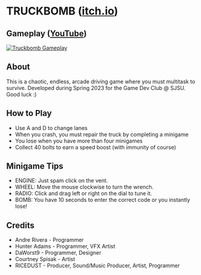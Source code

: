 # TRUCKBOMB ([itch.io](https://ricedust.itch.io/truckbomb-test-release))

## Gameplay ([YouTube](https://youtu.be/afoQ90TNUvI))

[![Truckbomb Gameplay](https://img.youtube.com/vi/afoQ90TNUvI/0.jpg)](https://youtu.be/afoQ90TNUvI)

## About

This is a chaotic, endless, arcade driving game where you must multitask to survive.
Developed during Spring 2023 for the Game Dev Club @ SJSU.
Good luck :)

## How to Play

- Use A and D to change lanes
- When you crash, you must repair the truck by completing a minigame
- You lose when you have more than four minigames
- Collect 40 bolts to earn a speed boost (with immunity of course)

## Minigame Tips

- ENGINE: Just spam click on the vent.
- WHEEL: Move the mouse clockwise to turn the wrench.
- RADIO: Click and drag left or right on the dial to tune it.
- BOMB: You have 10 seconds to enter the correct code or you instantly lose!

## Credits

- Andre Rivera - Programmer
- Hunter Adams - Programmer, VFX Artist
- DaWorst9 - Programmer, Designer
- Courtney Spisak - Artist
- RICEDUST - Producer, Sound/Music Producer, Artist, Programmer


